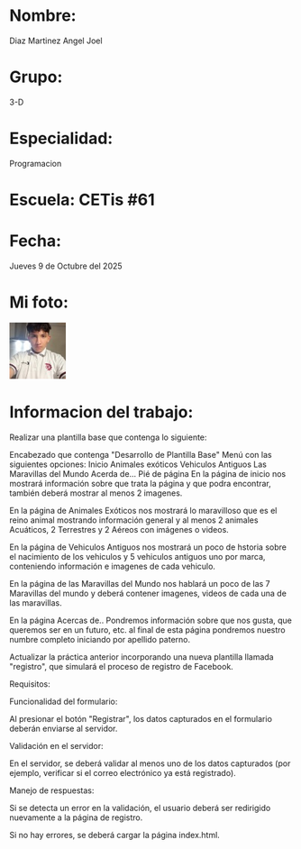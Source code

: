 # Nombre: 
Diaz Martinez Angel Joel
# Grupo: 
3-D
# Especialidad: 
Programacion
# Escuela: CETis #61
# Fecha: 
Jueves 9 de Octubre del 2025
# Mi foto: 
![Mi foto](f1.jpg)
# Informacion del trabajo: 
Realizar una plantilla base que contenga lo siguiente:

Encabezado que contenga "Desarrollo de Plantilla Base"
Menú con las siguientes opciones:
Inicio
Animales exóticos
Vehiculos Antiguos
Las Maravillas del Mundo
Acerda de...
Pié de página
En la página de inicio nos mostrará información sobre que trata la página y que podra encontrar, también deberá mostrar al menos 2 imagenes.

En la página de Animales Exóticos nos mostrará lo maravilloso que es el reino animal mostrando información general y al menos 2 animales Acuáticos, 2 Terrestres y  2 Aéreos con imágenes o videos.

En la página de Vehiculos Antiguos nos mostrará un poco de hstoria sobre el nacimiento de los vehiculos y 5 vehiculos antiguos uno por marca, conteniendo información e imagenes de cada vehiculo.

En la página de las Maravillas del Mundo nos hablará un poco de las 7 Maravillas del mundo y deberá contener imagenes, videos de cada una de las maravillas.

En la página Acercas de..  Pondremos información sobre que nos gusta, que queremos ser en un futuro, etc. al final de esta página pondremos nuestro numbre completo iniciando por apellido paterno.

Actualizar la práctica anterior incorporando una nueva plantilla llamada "registro", que simulará el proceso de registro de Facebook.

Requisitos:

Funcionalidad del formulario:

Al presionar el botón "Registrar", los datos capturados en el formulario deberán enviarse al servidor.

Validación en el servidor:

En el servidor, se deberá validar al menos uno de los datos capturados (por ejemplo, verificar si el correo electrónico ya está registrado).

Manejo de respuestas:

Si se detecta un error en la validación, el usuario deberá ser redirigido nuevamente a la página de registro.

Si no hay errores, se deberá cargar la página index.html.
